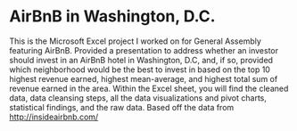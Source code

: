 # AirBnB in Washington, D.C.
This is the Microsoft Excel project I worked on for General Assembly featuring AirBnB. Provided a presentation to address whether an investor should invest in an AirBnB hotel in Washington, D.C, and, if so, provided which neighborhood would be the best to invest in based on the top 10 highest revenue earned, highest mean-average, and highest total sum of revenue earned in the area. Within the Excel sheet, you will find the cleaned data, data cleansing steps, all the data visualizations and pivot charts, statistical findings, and the raw data. Based off the data from http://insideairbnb.com/
